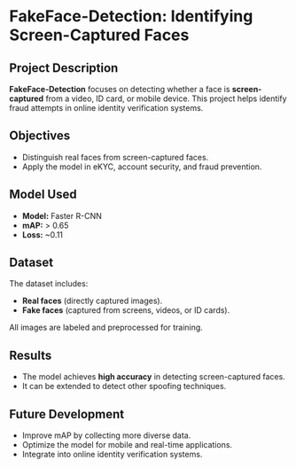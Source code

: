 # FakeFace-Detection: Identifying Screen-Captured Faces  

## Project Description  
**FakeFace-Detection** focuses on detecting whether a face is **screen-captured** from a video, ID card, or mobile device. This project helps identify fraud attempts in online identity verification systems.  

## Objectives  
- Distinguish real faces from screen-captured faces.  
- Apply the model in eKYC, account security, and fraud prevention.  

## Model Used  
- **Model:** Faster R-CNN  
- **mAP:** > 0.65  
- **Loss:** ~0.11  

## Dataset  
The dataset includes:  
- **Real faces** (directly captured images).  
- **Fake faces** (captured from screens, videos, or ID cards).  

All images are labeled and preprocessed for training.  

## Results  
- The model achieves **high accuracy** in detecting screen-captured faces.  
- It can be extended to detect other spoofing techniques.  

## Future Development  
- Improve mAP by collecting more diverse data.  
- Optimize the model for mobile and real-time applications.  
- Integrate into online identity verification systems.  
